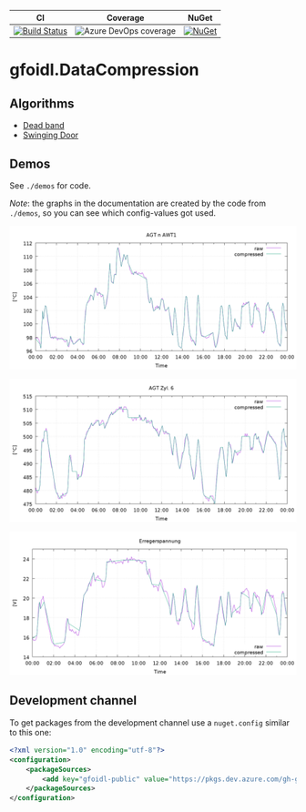 | CI | Coverage | NuGet |
| -- | -- | -- |
| [![Build Status](https://dev.azure.com/gh-gfoidl/github-Projects/_apis/build/status/.NET/DataCompression?branchName=master)](https://dev.azure.com/gh-gfoidl/github-Projects/_build/latest?definitionId=36&branchName=master) | ![Azure DevOps coverage](https://img.shields.io/azure-devops/coverage/gh-gfoidl/github-Projects/36?style=flat-square) | [![NuGet](https://img.shields.io/nuget/v/gfoidl.DataCompression.svg?style=flat-square)](https://www.nuget.org/packages/gfoidl.DataCompression/) |

# gfoidl.DataCompression

## Algorithms

* [Dead band](./api-doc/articles/DeadBand.md)
* [Swinging Door](./api-doc/articles/SwingingDoor.md)

## Demos

See `./demos` for code.

_Note_: the graphs in the documentation are created by the code from `./demos`, so you can see which config-values got used.

![](./api-doc/articles/images/demo_01.png)

![](./api-doc/articles/images/demo_02.png)

![](./api-doc/articles/images/demo_03.png)

## Development channel

To get packages from the development channel use a `nuget.config` similar to this one:
```xml
<?xml version="1.0" encoding="utf-8"?>
<configuration>
    <packageSources>
        <add key="gfoidl-public" value="https://pkgs.dev.azure.com/gh-gfoidl/github-Projects/_packaging/gfoidl-public/nuget/v3/index.json" />
    </packageSources>
</configuration>
```

